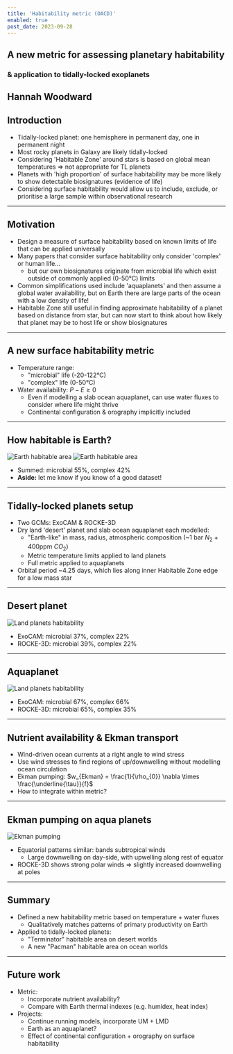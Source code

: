 ```yaml
---
title: 'Habitability metric (OACD)'
enabled: true
post_date: 2023-09-28
---
```


## A new metric for assessing planetary habitability

### & application to tidally-locked exoplanets

Hannah Woodward
---
## Introduction

- Tidally-locked planet: one hemisphere in permanent day, one in permanent night
- Most rocky planets in Galaxy are likely tidally-locked
- Considering 'Habitable Zone' around stars is based on global mean temperatures => not appropriate for TL planets
- Planets with 'high proportion' of surface habitability may be more likely to show detectable biosignatures (evidence of life)
- Considering surface habitability would allow us to include, exclude, or prioritise a large sample within observational research
---
## Motivation

- Design a measure of surface habitability based on known limits of life that can be applied universally
- Many papers that consider surface habitability only consider 'complex' or human life...
  - but our own biosignatures originate from microbial life which exist outside of  commonly applied (0-50°C) limits
- Common simplifications used include 'aquaplanets' and then assume a global water availability, but on Earth there are large parts of the ocean with a low density of life!
- Habitable Zone still useful in finding approximate habitability of a planet based on distance from star, but can now start to think about how likely that planet may be to host life or show biosignatures
---
## A new surface habitability metric

- Temperature range:
  - "microbial" life (-20-122°C)
  - "complex" life (0-50°C)
- Water availability: $P - E \geq 0$
  - Even if modelling a slab ocean aquaplanet, can use water fluxes to
consider where life might thrive
  - Continental configuration & orography implicitly included
---
## How habitable is Earth?

<div style="max-width:880px; margin: 0 auto">
  <img src="/static/uploads/slides/2023-oacd-hab-metric/oacd-earth-hab-1.png" alt="Earth habitable area">
  <img src="/static/uploads/slides/2023-oacd-hab-metric/oacd-earth-hab-2.png" alt="Earth habitable area">
</div>

- Summed: microbial 55%, complex 42%
- **Aside:** let me know if you know of a good dataset!
---
## Tidally-locked planets setup

- Two GCMs: ExoCAM & ROCKE-3D
- Dry land 'desert' planet and slab ocean aquaplanet each modelled:
  - "Earth-like" in mass, radius, atmospheric composition (~1 bar $N_2$ + 400ppm $CO_2$)
  - Metric temperature limits applied to land planets
  - Full metric applied to aquaplanets
- Orbital period ~4.25 days, which lies along inner Habitable Zone edge for a low mass star
---
## Desert planet

<div style="max-width: 760px; margin: 0 auto">
  <img src="/static/uploads/slides/2023-oacd-hab-metric/oacd-land-hab.png" alt="Land planets habitability">
</div>

- ExoCAM: microbial 37%, complex 22%
- ROCKE-3D: microbial 39%, complex 22%
---
## Aquaplanet

<div style="max-width: 880px; margin: 0 auto">
  <img src="/static/uploads/slides/2023-oacd-hab-metric/oacd-aqua-hab.png" alt="Land planets habitability">
</div>

- ExoCAM: microbial 67%, complex 66%
- ROCKE-3D: microbial 65%, complex 35%
---
## Nutrient availability & Ekman transport

- Wind-driven ocean currents at a right angle to wind stress
- Use wind stresses to find regions of up/downwelling without modelling ocean circulation
- Ekman pumping: $w_{Ekman} = \frac{1}{\rho_{0}} \nabla \times \frac{\underline{\tau}}{f}$
- How to integrate within metric?
---
## Ekman pumping on aqua planets

<img src="/static/uploads/slides/2023-oacd-hab-metric/oacd-aqua-ekman.png" alt="Ekman pumping">

- Equatorial patterns similar: bands subtropical winds
  - Large downwelling on day-side, with upwelling along rest of equator
- ROCKE-3D shows strong polar winds => slightly increased downwelling at poles
---
## Summary

- Defined a new habitability metric based on temperature + water fluxes
  - Qualitatively matches patterns of primary productivity on Earth
- Applied to tidally-locked planets:
  - "Terminator" habitable area on desert worlds
  - A new "Pacman" habitable area on ocean worlds
---
## Future work

- Metric:
  - Incorporate nutrient availability?
  - Compare with Earth thermal indexes (e.g. humidex, heat index)
- Projects:
  - Continue running models, incorporate UM + LMD
  - Earth as an aquaplanet?
  - Effect of continental configuration + orography on surface habitability
